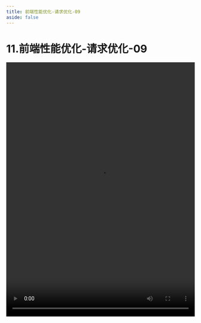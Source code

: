 ```yaml
---
title: 前端性能优化-请求优化-09
aside: false
---
```


# 11.前端性能优化-请求优化-09

<video autoplay src="http://qn.chinavanes.com/interview/performance/11.前端性能优化-请求优化-09.mp4" controls controlsList="nodownload" width="100%" height="680"/>
